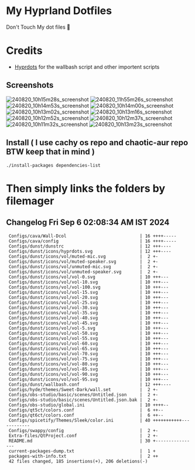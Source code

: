 # My Hyprland Dotfiles
  Don't Touch My dot files 🙂
 

# Credits
- [Hyprdots](https://github.com/prasanthrangan/hyprdots) for the wallbash script and other importent scripts

## Screenshots
![240820_10h15m28s_screenshot](https://github.com/user-attachments/assets/8aaad8cb-e78d-4759-a6ea-915c0e37c3b5)
![240820_11h55m26s_screenshot](https://github.com/user-attachments/assets/ae43e6e7-add8-498c-b259-99ba6df4f33b)
![240820_10h14m53s_screenshot](https://github.com/user-attachments/assets/a1a739b8-4838-4f06-98db-be918e2015af)
![240820_10h14m00s_screenshot](https://github.com/user-attachments/assets/5f267d64-b9d6-4261-8ef8-edfbc5ba6ec4)
![240820_10h13m02s_screenshot](https://github.com/user-attachments/assets/f5edfff4-af59-4760-b503-04198769a2ff)
![240820_10h13m16s_screenshot](https://github.com/user-attachments/assets/15880e4d-aacd-4680-9334-ea787826ddd7)
![240820_10h12m52s_screenshot](https://github.com/user-attachments/assets/21a78295-02d1-4c96-9a24-dcff256fe552)
![240820_10h12m37s_screenshot](https://github.com/user-attachments/assets/b9224ad0-5739-4cf5-ba1d-aea36b0a3b6a)
![240820_10h11m32s_screenshot](https://github.com/user-attachments/assets/53774a21-02a5-489a-bbb1-25ba0bdc697d)
![240820_10h13m23s_screenshot](https://github.com/user-attachments/assets/d07fb201-ba3b-4d7b-90a1-6f9f122a3e63)

## Install ( I use cachy os repo and chaotic-aur repo BTW keep that in mind )
``` ./install-packages dependencies-list ```

# Then simply links the folders by filemager
 
## Changelog Fri Sep  6 02:08:34 AM IST 2024
```
 Configs/cava/Wall-Dcol                            | 16 ++++-----
 Configs/cava/config                               | 16 ++++-----
 Configs/dunst/dunstrc                             | 12 +++----
 Configs/dunst/icons/hyprdots.svg                  | 12 +++----
 Configs/dunst/icons/vol/muted-mic.svg             |  2 +-
 Configs/dunst/icons/vol/muted-speaker.svg         |  2 +-
 Configs/dunst/icons/vol/unmuted-mic.svg           |  2 +-
 Configs/dunst/icons/vol/unmuted-speaker.svg       |  2 +-
 Configs/dunst/icons/vol/vol-0.svg                 | 10 +++---
 Configs/dunst/icons/vol/vol-10.svg                | 10 +++---
 Configs/dunst/icons/vol/vol-100.svg               | 10 +++---
 Configs/dunst/icons/vol/vol-15.svg                | 10 +++---
 Configs/dunst/icons/vol/vol-20.svg                | 10 +++---
 Configs/dunst/icons/vol/vol-25.svg                | 10 +++---
 Configs/dunst/icons/vol/vol-30.svg                | 10 +++---
 Configs/dunst/icons/vol/vol-35.svg                | 10 +++---
 Configs/dunst/icons/vol/vol-40.svg                | 10 +++---
 Configs/dunst/icons/vol/vol-45.svg                | 10 +++---
 Configs/dunst/icons/vol/vol-5.svg                 | 10 +++---
 Configs/dunst/icons/vol/vol-50.svg                | 10 +++---
 Configs/dunst/icons/vol/vol-55.svg                | 10 +++---
 Configs/dunst/icons/vol/vol-60.svg                | 10 +++---
 Configs/dunst/icons/vol/vol-65.svg                | 10 +++---
 Configs/dunst/icons/vol/vol-70.svg                | 10 +++---
 Configs/dunst/icons/vol/vol-75.svg                | 10 +++---
 Configs/dunst/icons/vol/vol-80.svg                | 10 +++---
 Configs/dunst/icons/vol/vol-85.svg                | 10 +++---
 Configs/dunst/icons/vol/vol-90.svg                | 10 +++---
 Configs/dunst/icons/vol/vol-95.svg                | 10 +++---
 Configs/dunst/wallbash.conf                       | 12 +++----
 Configs/hyde/themes/Sweet-Dark/wall.set           |  2 +-
 Configs/obs-studio/basic/scenes/Untitled.json     |  2 +-
 Configs/obs-studio/basic/scenes/Untitled.json.bak |  2 +-
 Configs/obs-studio/global.ini                     | 10 ++++--
 Configs/qt5ct/colors.conf                         |  6 ++--
 Configs/qt6ct/colors.conf                         |  6 ++--
 Configs/spicetify/Themes/Sleek/color.ini          | 40 +++++++++++------------
 Configs/swappy/config                             |  2 +-
 Extra-files/QtProject.conf                        |  2 +-
 README.md                                         | 30 +----------------
 current-packages-dump.txt                         |  1 +
 packages-with-info.txt                            |  2 ++
 42 files changed, 185 insertions(+), 206 deletions(-)
```
 
